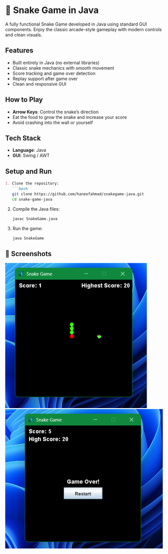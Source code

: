 
# **🐍 Snake Game in Java**

A fully functional Snake Game developed in Java using standard GUI components. Enjoy the classic arcade-style gameplay with modern controls and clean visuals.

## Features

- Built entirely in Java (no external libraries)
- Classic snake mechanics with smooth movement
- Score tracking and game over detection
- Replay support after game over
- Clean and responsive GUI

## How to Play

- **Arrow Keys**: Control the snake’s direction
- Eat the food to grow the snake and increase your score
- Avoid crashing into the wall or yourself

## Tech Stack

- **Language**: Java
- **GUI**: Swing / AWT

## Setup and Run
````markdown
1. Clone the repository:
   ```bash
   git clone https://github.com/haneefahmad/snakegame-java.git
   cd snake-game-java
````

2. Compile the Java files:

   ```bash
   javac SnakeGame.java
   ```

3. Run the game:

   ```bash
   java SnakeGame
   ```

## 📸 Screenshots

![Screenshot 1](Screenshot%202025-08-06%20123248.png)
![Screenshot 2](Screenshot%202025-08-06%20123119.png)

```

